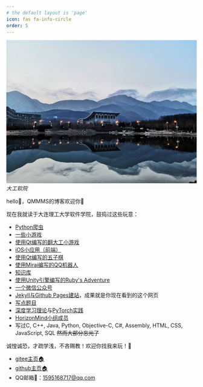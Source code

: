 ```yaml
---
# the default layout is 'page'
icon: fas fa-info-circle
order: 5
---
```


![大工软院](/assets/img/about/school.jpg)
_大工软院_

hello👋，QMMMS的博客欢迎你👏

现在我就读于大连理工大学软件学院，鼓捣过这些玩意：

- [Python爬虫](https://gitee.com/QMMMS/small-spider)
- [一些小游戏](https://gitee.com/QMMMS/small-game)
- [使用Qt编写的翻大工小游戏](https://gitee.com/QMMMS/dutgame)
- [iOS小应用（前端）](https://gitee.com/QMMMS/reading-notes/tree/main/%E4%BC%A0%E6%99%BA%20iOS/qms_15_%E4%B8%80%E4%B8%AA%E6%80%BB%E7%BB%93)
- [使用Qt编写的五子棋](https://gitee.com/QMMMS/ms-chess)
- [使用Mirai编写的QQ机器人](https://gitee.com/QMMMS/mirai-plugin-example)
- [知识库](https://gitee.com/QMMMS/reading-notes)
- [使用Unity引擎编写的Ruby's Adventure](https://gitee.com/QMMMS/ruby-adventure)
- [一个微信公众号](https://mp.weixin.qq.com/mp/appmsgalbum?__biz=Mzg2NDgyNjY1Ng==&action=getalbum&album_id=2543018248246919170&scene=173&from_msgid=2247484157&from_itemidx=1&count=3&nolastread=1#wechat_redirect)
- [Jekyll与Github Pages建站](/posts/Jekyll与Github-pages建站/)，成果就是你现在看到的这个网页
- [写点题目](https://www.luogu.com.cn/user/574091#practice)
- [深度学习理论](https://gitee.com/QMMMS/reading-notes/tree/main/%E5%90%B4%E6%81%A9%E8%BE%BE%20%E6%B7%B1%E5%BA%A6%E5%AD%A6%E4%B9%A0)与[PyTorch实践](https://gitee.com/QMMMS/py-torch-practice)
- [HorizonMind小组成员](https://gitee.com/horizon-mind)
- 写过C, C++, Java, Python, Objective-C, C#, Assembly, HTML, CSS, JavaScript, SQL ~~然而大部分忘光了~~

诚惶诚恐，才疏学浅，不吝赐教！欢迎你找我来玩！👼
- [gitee主页🏠](https://gitee.com/QMMMS)
- [github主页🏠](https://github.com/QMMMS)
- QQ邮箱📮：1595168717@qq.com
